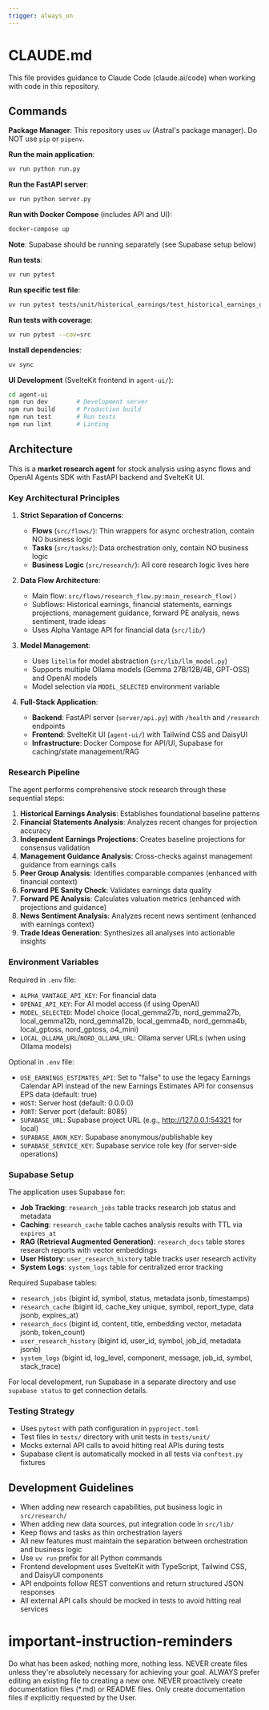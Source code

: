 ```yaml
---
trigger: always_on
---
```


# CLAUDE.md

This file provides guidance to Claude Code (claude.ai/code) when working with code in this repository.

## Commands

**Package Manager**: This repository uses `uv` (Astral's package manager). Do NOT use `pip` or `pipenv`.

**Run the main application**:
```bash
uv run python run.py
```

**Run the FastAPI server**:
```bash
uv run python server.py
```

**Run with Docker Compose** (includes API and UI):
```bash
docker-compose up
```

**Note**: Supabase should be running separately (see Supabase setup below)

**Run tests**:
```bash
uv run pytest
```

**Run specific test file**:
```bash
uv run pytest tests/unit/historical_earnings/test_historical_earnings_util.py -v
```

**Run tests with coverage**:
```bash
uv run pytest --cov=src
```

**Install dependencies**:
```bash
uv sync
```

**UI Development** (SvelteKit frontend in `agent-ui/`):
```bash
cd agent-ui
npm run dev        # Development server
npm run build      # Production build  
npm run test       # Run tests
npm run lint       # Linting
```

## Architecture

This is a **market research agent** for stock analysis using async flows and OpenAI Agents SDK with FastAPI backend and SvelteKit UI.

### Key Architectural Principles

1. **Strict Separation of Concerns**:
   - **Flows** (`src/flows/`): Thin wrappers for async orchestration, contain NO business logic
   - **Tasks** (`src/tasks/`): Data orchestration only, contain NO business logic  
   - **Business Logic** (`src/research/`): All core research logic lives here

2. **Data Flow Architecture**:
   - Main flow: `src/flows/research_flow.py:main_research_flow()`
   - Subflows: Historical earnings, financial statements, earnings projections, management guidance, forward PE analysis, news sentiment, trade ideas
   - Uses Alpha Vantage API for financial data (`src/lib/`)

3. **Model Management**:
   - Uses `litellm` for model abstraction (`src/lib/llm_model.py`)
   - Supports multiple Ollama models (Gemma 27B/12B/4B, GPT-OSS) and OpenAI models
   - Model selection via `MODEL_SELECTED` environment variable

4. **Full-Stack Application**:
   - **Backend**: FastAPI server (`server/api.py`) with `/health` and `/research` endpoints
   - **Frontend**: SvelteKit UI (`agent-ui/`) with Tailwind CSS and DaisyUI
   - **Infrastructure**: Docker Compose for API/UI, Supabase for caching/state management/RAG

### Research Pipeline

The agent performs comprehensive stock research through these sequential steps:
1. **Historical Earnings Analysis**: Establishes foundational baseline patterns
2. **Financial Statements Analysis**: Analyzes recent changes for projection accuracy  
3. **Independent Earnings Projections**: Creates baseline projections for consensus validation
4. **Management Guidance Analysis**: Cross-checks against management guidance from earnings calls
5. **Peer Group Analysis**: Identifies comparable companies (enhanced with financial context)
6. **Forward PE Sanity Check**: Validates earnings data quality  
7. **Forward PE Analysis**: Calculates valuation metrics (enhanced with projections and guidance)
8. **News Sentiment Analysis**: Analyzes recent news sentiment (enhanced with earnings context)
9. **Trade Ideas Generation**: Synthesizes all analyses into actionable insights

### Environment Variables

Required in `.env` file:
- `ALPHA_VANTAGE_API_KEY`: For financial data
- `OPENAI_API_KEY`: For AI model access (if using OpenAI)
- `MODEL_SELECTED`: Model choice (local_gemma27b, nord_gemma27b, local_gemma12b, nord_gemma12b, local_gemma4b, nord_gemma4b, local_gptoss, nord_gptoss, o4_mini)
- `LOCAL_OLLAMA_URL`/`NORD_OLLAMA_URL`: Ollama server URLs (when using Ollama models)

Optional in `.env` file:
- `USE_EARNINGS_ESTIMATES_API`: Set to "false" to use the legacy Earnings Calendar API instead of the new Earnings Estimates API for consensus EPS data (default: true)
- `HOST`: Server host (default: 0.0.0.0)
- `PORT`: Server port (default: 8085)
- `SUPABASE_URL`: Supabase project URL (e.g., http://127.0.0.1:54321 for local)
- `SUPABASE_ANON_KEY`: Supabase anonymous/publishable key
- `SUPABASE_SERVICE_KEY`: Supabase service role key (for server-side operations)

### Supabase Setup

The application uses Supabase for:
- **Job Tracking**: `research_jobs` table tracks research job status and metadata
- **Caching**: `research_cache` table caches analysis results with TTL via `expires_at`
- **RAG (Retrieval Augmented Generation)**: `research_docs` table stores research reports with vector embeddings
- **User History**: `user_research_history` table tracks user research activity
- **System Logs**: `system_logs` table for centralized error tracking

Required Supabase tables:
- `research_jobs` (bigint id, symbol, status, metadata jsonb, timestamps)
- `research_cache` (bigint id, cache_key unique, symbol, report_type, data jsonb, expires_at)
- `research_docs` (bigint id, content, title, embedding vector, metadata jsonb, token_count)
- `user_research_history` (bigint id, user_id, symbol, job_id, metadata jsonb)
- `system_logs` (bigint id, log_level, component, message, job_id, symbol, stack_trace)

For local development, run Supabase in a separate directory and use `supabase status` to get connection details.

### Testing Strategy

- Uses `pytest` with path configuration in `pyproject.toml`
- Test files in `tests/` directory with unit tests in `tests/unit/`
- Mocks external API calls to avoid hitting real APIs during tests
- Supabase client is automatically mocked in all tests via `conftest.py` fixtures

## Development Guidelines

- When adding new research capabilities, put business logic in `src/research/`
- When adding new data sources, put integration code in `src/lib/`
- Keep flows and tasks as thin orchestration layers
- All new features must maintain the separation between orchestration and business logic
- Use `uv run` prefix for all Python commands
- Frontend development uses SvelteKit with TypeScript, Tailwind CSS, and DaisyUI components
- API endpoints follow REST conventions and return structured JSON responses
- All external API calls should be mocked in tests to avoid hitting real services

# important-instruction-reminders
Do what has been asked; nothing more, nothing less.
NEVER create files unless they're absolutely necessary for achieving your goal.
ALWAYS prefer editing an existing file to creating a new one.
NEVER proactively create documentation files (*.md) or README files. Only create documentation files if explicitly requested by the User.